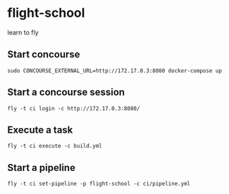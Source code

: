 # flight-school
learn to fly

## Start concourse

    sudo CONCOURSE_EXTERNAL_URL=http://172.17.0.3:8080 docker-compose up

## Start a concourse session

    fly -t ci login -c http://172.17.0.3:8080/

## Execute a task

    fly -t ci execute -c build.yml

## Start a pipeline

    fly -t ci set-pipeline -p flight-school -c ci/pipeline.yml

